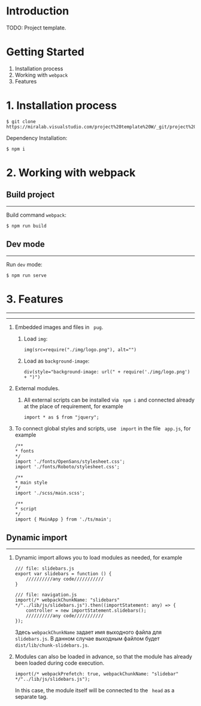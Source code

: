 # Introduction
TODO: Project template.

# Getting Started
1.	Installation process
2.	Working with ``webpack``
3.  Features

# 1. Installation process
```
$ git clone https://miralab.visualstudio.com/project%20template%20W/_git/project%20template%20W
```
Dependency Installation:
```
$ npm i
```

# 2. Working with webpack
**Build project**
-----------------------------------
***
Build command ``webpack``:
```
$ npm run build
```
**Dev mode**
-----------------------------------
***
Run ``dev`` mode:
```
$ npm run serve
```
# 3. Features
-----------------------------------
***
1.  Embedded images and files in `` pug``.
    1.  Load ``img``:
        ```
        img(src=require("./img/logo.png"), alt="")
        ```
    2.   Load as ``background-image``:
            ```
            div(style="background-image: url(" + require('./img/logo.png') + ")")
            ```
2.  External modules.
    1.  All external scripts can be installed via `` npm i`` and connected already at the place of requirement, for example
        ```
        import * as $ from "jquery";
        ```

3.  To connect global styles and scripts, use `` import`` in the file `` app.js``, for example
    ```
    /**
    * fonts
    */
    import './fonts/OpenSans/stylesheet.css';
    import './fonts/Roboto/stylesheet.css';

    /**
    * main style
    */
    import './scss/main.scss';

    /**
    * script
    */
    import { MainApp } from './ts/main';
    ```
**Dynamic import**
-----------------------------------
***
1.  Dynamic import allows you to load modules as needed, for example
    ```
    /// file: slidebars.js
    export var slidebars = function () {
        //////////any code///////////
    }

    /// file: navigation.js
    import(/* webpackChunkName: "slidebars" */"../lib/js/slidebars.js").then((importStatement: any) => {
        controller = new importStatement.slidebars();
        //////////any code///////////
    });
    ```
    Здесь ``webpackChunkName`` задает имя выходного файла для ``slidebars.js``. В данном случае выходным файлом будет ``dist/lib/chunk-slidebars.js``.

2.  Modules can also be loaded in advance, so that the module has already been loaded during code execution.
    ```
    import(/* webpackPrefetch: true, webpackChunkName: "slidebar" */"../lib/js/slidebars.js");
    ```
    In this case, the module itself will be connected to the `` head`` as a separate tag.
